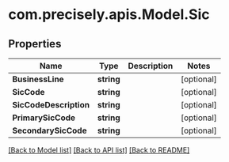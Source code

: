 # com.precisely.apis.Model.Sic
## Properties

Name | Type | Description | Notes
------------ | ------------- | ------------- | -------------
**BusinessLine** | **string** |  | [optional] 
**SicCode** | **string** |  | [optional] 
**SicCodeDescription** | **string** |  | [optional] 
**PrimarySicCode** | **string** |  | [optional] 
**SecondarySicCode** | **string** |  | [optional] 

[[Back to Model list]](../README.md#documentation-for-models) [[Back to API list]](../README.md#documentation-for-api-endpoints) [[Back to README]](../README.md)

